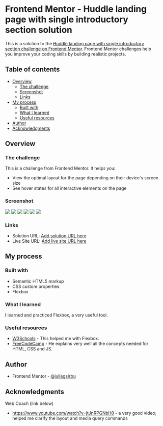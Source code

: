# Frontend Mentor - Huddle landing page with single introductory section solution

This is a solution to the [Huddle landing page with single introductory section challenge on Frontend Mentor](https://www.frontendmentor.io/challenges/huddle-landing-page-with-a-single-introductory-section-B_2Wvxgi0). Frontend Mentor challenges help you improve your coding skills by building realistic projects. 

## Table of contents

- [Overview](#overview)
  - [The challenge](#the-challenge)
  - [Screenshot](#screenshot)
  - [Links](#links)
- [My process](#my-process)
  - [Built with](#built-with)
  - [What I learned](#what-i-learned)
  - [Useful resources](#useful-resources)
- [Author](#author)
- [Acknowledgments](#acknowledgments)

## Overview

### The challenge

This is a challenge from Frontend Mentor. It helps you:
- View the optimal layout for the page depending on their device's screen size
- See hover states for all interactive elements on the page

### Screenshot

![](/images/Bis%20-%20iPhone%20X%20-%202022-23-10%20at%207.08.12%20PM.jpg)
![](/images/Bis%20-%20iPhone%20X%20-%202022-23-10%20at%207.08.16%20PM.jpg)
![](/images/Bis%20-%20MacBook%20Air%20-%202022-23-10%20at%207.08.20%20PM.jpg)
![](/images/huddle_1.jpg)
![](/images/huddle_2.jpg)
![](/images/Screenshot_1.png)

### Links

- Solution URL: [Add solution URL here](https://your-solution-url.com)
- Live Site URL: [Add live site URL here](https://your-live-site-url.com)

## My process

### Built with

- Semantic HTML5 markup
- CSS custom properties
- Flexbox

### What I learned

I learned and practiced Flexbox, a very useful tool.

### Useful resources

- [W3Schools](https://www.w3schools.com/css/css3_flexbox.asp) - This helped me with Flexbox.
- [FreeCodeCamp](https://www.youtube.com/watch?v=zJSY8tbf_ys) - He explains very well all the concepts needed for HTML, CSS and JS.

## Author

- Frontend Mentor - [@iuliagsirbu](https://www.frontendmentor.io/profile/iuliagsirbu)

## Acknowledgments

Web Coach (link below)
- https://www.youtube.com/watch?v=jtJnRPGNbH0 - a very good video; helped me clarify the layout and media query commands

